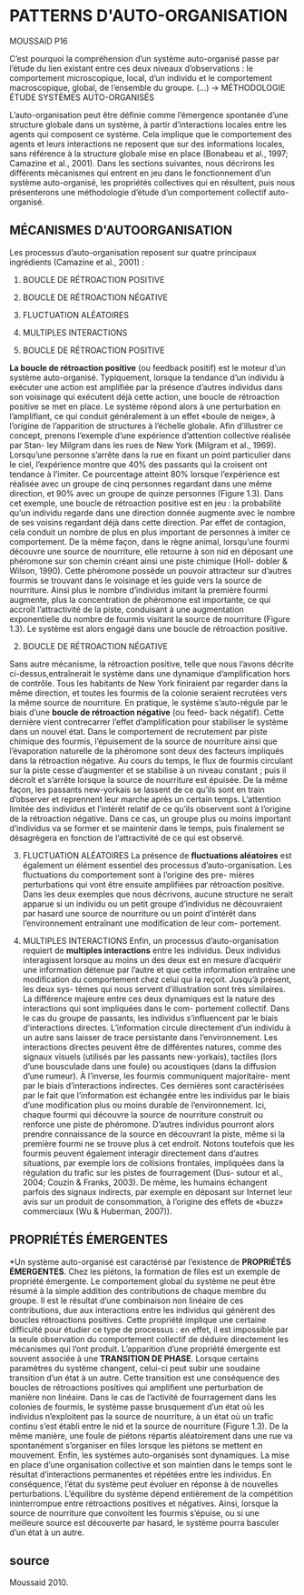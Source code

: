 # PATTERNS D'AUTO-ORGANISATION  
MOUSSAID P16   

C’est pourquoi la compréhension d’un système auto-organisé passe par l’étude du lien existant entre ces deux niveaux d’observations : le comportement microscopique, local, d’un individu et le comportement macroscopique, global, de l’ensemble du groupe. (...) -> MÉTHODOLOGIE ÉTUDE SYSTÈMES AUTO-ORGANISÉS   

L’auto-organisation peut être définie comme l’émergence spontanée d’une structure globale dans un système, à partir d’interactions locales entre les agents qui composent ce système. Cela implique que le comportement des agents et leurs interactions ne reposent que sur des informations locales, sans référence à la structure globale mise en place (Bonabeau et al., 1997; Camazine et al., 2001). Dans les sections suivantes, nous décrirons les différents mécanismes qui entrent en jeu dans le fonctionnement d’un système auto-organisé, les propriétés collectives qui en résultent, puis nous présenterons une méthodologie d’étude d’un comportement collectif auto-organisé.   

## MÉCANISMES D'AUTOORGANISATION  
Les processus d’auto-organisation reposent sur quatre principaux ingrédients (Camazine et al., 2001) :  

1. BOUCLE DE RÉTROACTION POSITIVE  
2. BOUCLE DE RÉTROACTION NÉGATIVE
3. FLUCTUATION ALÉATOIRES
4. MULTIPLES INTERACTIONS 

1. BOUCLE DE RÉTROACTION POSITIVE  

**La boucle de rétroaction positive**  (ou feedback positif) est le moteur d’un système auto-organisé. Typiquement, lorsque la tendance d’un individu à exécuter une action est amplifiée par la présence d’autres individus dans son voisinage qui exécutent déjà cette action, une boucle de rétroaction positive se met en place. Le système répond alors à une perturbation en l’amplifiant, ce qui conduit généralement à un effet «boule de neige», à l’origine de l’apparition de structures à l’échelle globale. Afin d’illustrer ce concept, prenons l’exemple d’une expérience d’attention collective réalisée par Stan- ley Milgram dans les rues de New York (Milgram et al., 1969). Lorsqu’une personne s’arrête dans la rue en fixant un point particulier dans le ciel, l’expérience montre que 40% des passants qui la croisent ont tendance à l’imiter. Ce pourcentage atteint 80% lorsque l’expérience est réalisée avec un groupe de cinq personnes regardant dans une même direction, et 90% avec un groupe de quinze personnes (Figure 1.3). Dans cet exemple, une boucle de rétroaction positive est en jeu : la probabilité qu’un individu regarde dans une direction donnée augmente avec le nombre de ses voisins regardant déjà dans cette direction. Par effet de contagion, cela conduit un nombre de plus en plus important de personnes à imiter ce comportement. De la même façon, dans le règne animal, lorsqu’une fourmi découvre une source de nourriture, elle retourne à son nid en déposant une phéromone sur son chemin créant ainsi une piste chimique (Holl- dobler & Wilson, 1990). Cette phéromone possède un pouvoir attracteur sur d’autres fourmis se trouvant dans le voisinage et les guide vers la source de nourriture. Ainsi plus le nombre d’individus imitant la première fourmi augmente, plus la concentration de phéromone est importante, ce qui accroît l’attractivité de la piste, conduisant à une augmentation exponentielle du nombre de fourmis visitant la source de nourriture (Figure 1.3). Le système est alors engagé dans une boucle de rétroaction positive.   

2. BOUCLE DE RÉTROACTION NÉGATIVE  

Sans autre mécanisme, la rétroaction positive, telle que nous l’avons décrite ci-dessus,entraînerait le système dans une dynamique d’amplification hors de contrôle. Tous les habitants de New York finiraient par regarder dans la même direction, et toutes les fourmis de la colonie seraient recrutées vers la même source de nourriture. En pratique, le système s’auto-régule par le biais d’une **boucle de rétroaction négative** (ou feed- back négatif). Cette dernière vient contrecarrer l’effet d’amplification pour stabiliser le système dans un nouvel état. Dans le comportement de recrutement par piste chimique des fourmis, l’épuisement de la source de nourriture ainsi que l’évaporation naturelle de la phéromone sont deux des facteurs impliqués dans la rétroaction négative. Au cours du temps, le flux de fourmis circulant sur la piste cesse d’augmenter et se stabilise à un niveau constant ; puis il décroît et s’arrête lorsque la source de nourriture est épuisée. De la même façon, les passants new-yorkais se lassent de ce qu’ils sont en train d’observer et reprennent leur marche après un certain temps. L’attention limitée des individus et l’intérêt relatif de ce qu’ils observent sont à l’origine de la rétroaction négative. Dans ce cas, un groupe plus ou moins important d’individus va se former et se maintenir dans le temps, puis finalement se désagrègera en fonction de l’attractivité de ce qui est observé.   

3. FLUCTUATION ALÉATOIRES  La présence de **fluctuations aléatoires** est également un élément essentiel des processus d’auto-organisation. Les fluctuations du comportement sont à l’origine des pre- mières perturbations qui vont être ensuite amplifiées par rétroaction positive. Dans les deux exemples que nous décrivons, aucune structure ne serait apparue si un individu ou un petit groupe d’individus ne découvraient par hasard une source de nourriture ou un point d’intérêt dans l’environnement entraînant une modification de leur com- portement.   

4. MULTIPLES INTERACTIONS  Enfin, un processus d’auto-organisation requiert de **multiples interactions** entre les individus. Deux individus interagissent lorsque au moins un des deux est en mesure d’acquérir une information détenue par l’autre et que cette information entraîne une modification du comportement chez celui qui la reçoit. Jusqu’à présent, les deux sys- tèmes qui nous servent d’illustration sont très similaires. La différence majeure entre ces deux dynamiques est la nature des interactions qui sont impliquées dans le com- portement collectif. Dans le cas du groupe de passants, les individus s’influencent par le biais d’interactions directes. L’information circule directement d’un individu à un autre sans laisser de trace persistante dans l’environnement. Les interactions directes peuvent être de différentes natures, comme des signaux visuels (utilisés par les passants new-yorkais), tactiles (lors d’une bousculade dans une foule) ou acoustiques (dans la diffusion d’une rumeur). À l’inverse, les fourmis communiquent majoritaire- ment par le biais d’interactions indirectes. Ces dernières sont caractérisées par le fait que l’information est échangée entre les individus par le biais d’une modification plus ou moins durable de l’environnement. Ici, chaque fourmi qui découvre la source de nourriture construit ou renforce une piste de phéromone. D’autres individus pourront alors prendre connaissance de la source en découvrant la piste, même si la première fourmi ne se trouve plus à cet endroit. Notons toutefois que les fourmis peuvent également interagir directement dans d’autres situations, par exemple lors de collisions frontales, impliquées dans la régulation du trafic sur les pistes de fourragement (Dus- sutour et al., 2004; Couzin & Franks, 2003). De même, les humains échangent parfois des signaux indirects, par exemple en déposant sur Internet leur avis sur un produit de consommation, à l’origine des effets de «buzz» commerciaux (Wu & Huberman, 2007)).  

## PROPRIÉTÉS ÉMERGENTES 

*Un système auto-organisé est caractérisé par l’existence de **PROPRIÉTÉS ÉMERGENTES**. Chez les piétons, la formation de files est un exemple de propriété émergente. Le comportement global du système ne peut être résumé à la simple addition des contributions de chaque membre du groupe. Il est le résultat d’une combinaison non linéaire de ces contributions, due aux interactions entre les individus qui génèrent des boucles rétroactions positives. Cette propriété implique une certaine difficulté pour étudier ce type de processus : en effet, il est impossible par la seule observation du comportement collectif de déduire directement les mécanismes qui l’ont produit.  L’apparition d’une propriété émergente est souvent associée à une **TRANSITION DE PHASE**. Lorsque certains paramètres du système changent, celui-ci peut subir une soudaine transition d’un état à un autre. Cette transition est une conséquence des boucles de rétroactions positives qui amplifient une perturbation de manière non linéaire. Dans le cas de l’activité de fourragement dans les colonies de fourmis, le système passe brusquement d’un état où les individus n’exploitent pas la source de nourriture, à un état où un trafic continu s’est établi entre le nid et la source de nourriture (Figure 1.3). De la même manière, une foule de piétons répartis aléatoirement dans une rue va spontanément s’organiser en files lorsque les piétons se mettent en mouvement. Enfin, les systèmes auto-organisés sont dynamiques. La mise en place d’une organisation collective et son maintien dans le temps sont le résultat d’interactions permanentes et répétées entre les individus. En conséquence, l’état du système peut évoluer en réponse à de nouvelles perturbations. L’équilibre du système dépend entièrement de la compétition ininterrompue entre rétroactions positives et négatives. Ainsi, lorsque la source de nourriture que convoitent les fourmis s’épuise, ou si une meilleure source est découverte par hasard, le système pourra basculer d’un état à un autre. 

## source
Moussaid 2010.
